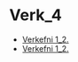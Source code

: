 # Verk_4
* [Verkefni 1_2.](Verkefni-4-nemendur/index.html)
* [Verkefni 1_2.](Verkefni-4-nemendur/verkefni53.html)
